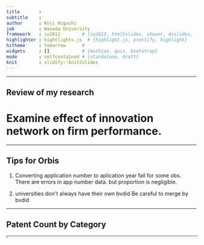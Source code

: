 ```yaml
---
title       : 
subtitle    : 
author      : Koji Higuchi
job         : Waseda University
framework   : io2012        # {io2012, html5slides, shower, dzslides, ...}
highlighter : hightlights.js  # {highlight.js, prettify, highlight}
hitheme     : tomorrow      # 
widgets     : []            # {mathjax, quiz, bootstrap}
mode        : selfcontained # {standalone, draft}
knit        : slidify::knit2slides
---
```



---
## Review of my research
#  Examine effect of innovation network on firm performance.




---
## Tips for Orbis

1.  Converting application number to aplication year fail for some obs.
    There are errors in app number data. but proportion is negligible.

2. universities don't always have their own bvdid
    Be careful to merge by bvdid







---

## Patent Count by Category
<iframe src="gply1.html" width=100% height= 0.1% allowtransparency="true"> </iframe>


